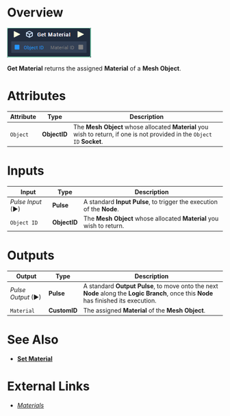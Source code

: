 # Overview

![The Get Material Node.](../../../.gitbook/assets/toolbox/incari/object/get-material.PNG)

**Get Material** returns the assigned **Material** of a **Mesh Object**.

# Attributes

|Attribute|Type|Description|
|---|---|---|
|`Object`|**ObjectID**|The **Mesh Object** whose allocated **Material** you wish to return, if one is not provided in the `Object ID` **Socket**.|

# Inputs

|Input|Type|Description|
|---|---|---|
|*Pulse Input* (►)|**Pulse**|A standard **Input Pulse**, to trigger the execution of the **Node**.|
|`Object ID`|**ObjectID**|The **Mesh Object** whose allocated **Material** you wish to return.|

# Outputs

|Output|Type|Description|
|---|---|---|
|*Pulse Output* (►)|**Pulse**|A standard **Output Pulse**, to move onto the next **Node** along the **Logic Branch**, once this **Node** has finished its execution.|
|`Material`|**CustomID**|The assigned **Material** of the **Mesh Object**.|

# See Also
- [**Set Material**](set-material.md)
  
# External Links
- [*Materials*](https://docs.unrealengine.com/en-US/Engine/Rendering/Materials/index.html)
